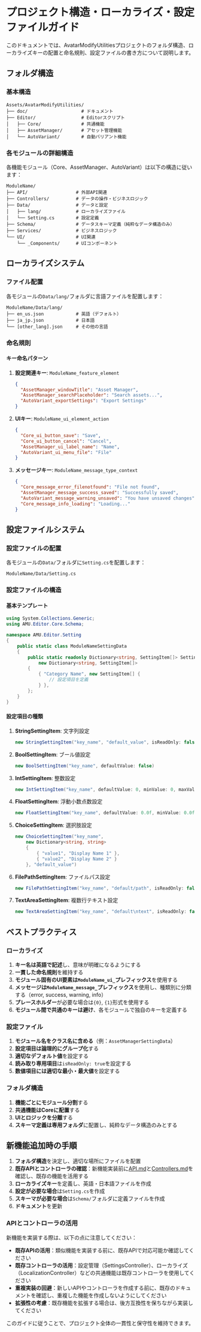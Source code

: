 # プロジェクト構造・ローカライズ・設定ファイルガイド

このドキュメントでは、AvatarModifyUtilitiesプロジェクトのフォルダ構造、ローカライズキーの配置と命名規則、設定ファイルの書き方について説明します。

## フォルダ構造

### 基本構造

```
Assets/AvatarModifyUtilities/
├── doc/                    # ドキュメント
├── Editor/                 # Editorスクリプト
│   ├── Core/               # 共通機能
│   ├── AssetManager/       # アセット管理機能
│   └── AutoVariant/        # 自動バリアント機能
```

### 各モジュールの詳細構造

各機能モジュール（Core、AssetManager、AutoVariant）は以下の構造に従います：

```
ModuleName/
├── API/                  # 外部API関連
├── Controllers/          # データの操作・ビジネスロジック
├── Data/                 # データと設定
│   ├── lang/             # ローカライズファイル
│   └── Setting.cs        # 設定定義
├── Schema/               # データスキーマ定義（純粋なデータ構造のみ）
├── Services/             # ビジネスロジック
└── UI/                   # UI関連
    └── _Components/      # UIコンポーネント
```

## ローカライズシステム

### ファイル配置

各モジュールの`Data/lang/`フォルダに言語ファイルを配置します：

```
ModuleName/Data/lang/
├── en_us.json            # 英語（デフォルト）
├── ja_jp.json            # 日本語
└── [other_lang].json     # その他の言語
```

### 命名規則

#### キー命名パターン

1. **設定関連キー**: `ModuleName_feature_element`
   ```json
   {
     "AssetManager_windowTitle": "Asset Manager",
     "AssetManager_searchPlaceholder": "Search assets...",
     "AutoVariant_exportSettings": "Export Settings"
   }
   ```

2. **UIキー**: `ModuleName_ui_element_action`
   ```json
   {
     "Core_ui_button_save": "Save",
     "Core_ui_button_cancel": "Cancel",
     "AssetManager_ui_label_name": "Name",
     "AutoVariant_ui_menu_file": "File"
   }
   ```

3. **メッセージキー**: `ModuleName_message_type_context`
   ```json
   {
     "Core_message_error_filenotfound": "File not found",
     "AssetManager_message_success_saved": "Successfully saved",
     "AutoVariant_message_warning_unsaved": "You have unsaved changes",
     "Core_message_info_loading": "Loading..."
   }
   ```

## 設定ファイルシステム

### 設定ファイルの配置

各モジュールの`Data/`フォルダに`Setting.cs`を配置します：

```
ModuleName/Data/Setting.cs
```

### 設定ファイルの構造

#### 基本テンプレート

```csharp
using System.Collections.Generic;
using AMU.Editor.Core.Schema;

namespace AMU.Editor.Setting
{
    public static class ModuleNameSettingData
    {
        public static readonly Dictionary<string, SettingItem[]> SettingItems = 
            new Dictionary<string, SettingItem[]>
        {
            { "Category Name", new SettingItem[] {
                // 設定項目を定義
            } },
        };
    }
}
```

#### 設定項目の種類

1. **StringSettingItem**: 文字列設定
   ```csharp
   new StringSettingItem("key_name", "default_value", isReadOnly: false)
   ```

2. **BoolSettingItem**: ブール値設定
   ```csharp
   new BoolSettingItem("key_name", defaultValue: false)
   ```

3. **IntSettingItem**: 整数設定
   ```csharp
   new IntSettingItem("key_name", defaultValue: 0, minValue: 0, maxValue: 100)
   ```

4. **FloatSettingItem**: 浮動小数点数設定
   ```csharp
   new FloatSettingItem("key_name", defaultValue: 0.0f, minValue: 0.0f, maxValue: 1.0f)
   ```

5. **ChoiceSettingItem**: 選択肢設定
   ```csharp
   new ChoiceSettingItem("key_name",
       new Dictionary<string, string>
       {
           { "value1", "Display Name 1" },
           { "value2", "Display Name 2" }
       }, "default_value")
   ```

6. **FilePathSettingItem**: ファイルパス設定
   ```csharp
   new FilePathSettingItem("key_name", "default/path", isReadOnly: false)
   ```

7. **TextAreaSettingItem**: 複数行テキスト設定
   ```csharp
   new TextAreaSettingItem("key_name", "default\ntext", isReadOnly: false, minLines: 3, maxLines: 8)
   ```

## ベストプラクティス

### ローカライズ

1. **キー名は英語で記述**し、意味が明確になるようにする
2. **一貫した命名規則**を維持する
3. **モジュール固有のUI要素は`ModuleName_ui_`プレフィックス**を使用する
4. **メッセージは`ModuleName_message_`プレフィックス**を使用し、種類別に分類する（error, success, warning, info）
5. **プレースホルダー**が必要な場合は`{0}`, `{1}`形式を使用する
6. **モジュール間で共通のキーは避け**、各モジュールで独自のキーを定義する

### 設定ファイル

1. **モジュール名をクラス名に含める**（例：`AssetManagerSettingData`）
2. **設定項目は論理的にグループ化**する
3. **適切なデフォルト値**を設定する
4. **読み取り専用項目**は`isReadOnly: true`を設定する
5. **数値項目には適切な最小・最大値**を設定する

### フォルダ構造

1. **機能ごとにモジュール分割**する
2. **共通機能はCoreに配置**する
3. **UIとロジックを分離**する
4. **スキーマ定義は専用フォルダ**に配置し、純粋なデータ構造のみとする

## 新機能追加時の手順

1. **フォルダ構造**を決定し、適切な場所にファイルを配置
2. **既存APIとコントローラの確認**：新機能実装前に[API.md](API.md)と[Controllers.md](Controllers.md)を確認し、既存の機能を活用する
3. **ローカライズキー**を定義し、英語・日本語ファイルを作成
4. **設定が必要な場合**は`Setting.cs`を作成
5. **スキーマが必要な場合**は`Schema/`フォルダに定義ファイルを作成
6. **ドキュメント**を更新

### APIとコントローラの活用

新機能を実装する際は、以下の点に注意してください：

- **既存APIの活用**：類似機能を実装する前に、既存APIで対応可能か確認してください
- **既存コントローラの活用**：設定管理（SettingsController）、ローカライズ（LocalizationController）などの共通機能は既存コントローラを使用してください
- **重複実装の回避**：新しいAPIやコントローラを作成する前に、既存のドキュメントを確認し、重複した機能を作成しないようにしてください
- **拡張性の考慮**：既存機能を拡張する場合は、後方互換性を保ちながら実装してください

このガイドに従うことで、プロジェクト全体の一貫性と保守性を維持できます。
